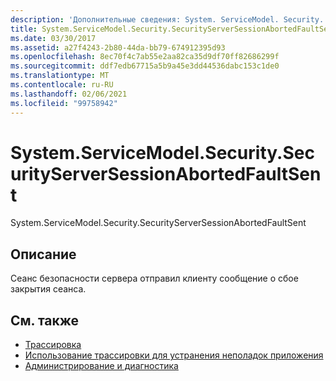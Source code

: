 ```yaml
---
description: 'Дополнительные сведения: System. ServiceModel. Security. Секуритисерверсессионабортедфаултсент'
title: System.ServiceModel.Security.SecurityServerSessionAbortedFaultSent
ms.date: 03/30/2017
ms.assetid: a27f4243-2b80-44da-bb79-674912395d93
ms.openlocfilehash: 8ec70f4c7ab55e2aa82ca35d9df70ff82686299f
ms.sourcegitcommit: ddf7edb67715a5b9a45e3dd44536dabc153c1de0
ms.translationtype: MT
ms.contentlocale: ru-RU
ms.lasthandoff: 02/06/2021
ms.locfileid: "99758942"
---
```

# <a name="systemservicemodelsecuritysecurityserversessionabortedfaultsent"></a>System.ServiceModel.Security.SecurityServerSessionAbortedFaultSent

System.ServiceModel.Security.SecurityServerSessionAbortedFaultSent  
  
## <a name="description"></a>Описание  

 Сеанс безопасности сервера отправил клиенту сообщение о сбое закрытия сеанса.  
  
## <a name="see-also"></a>См. также

- [Трассировка](index.md)
- [Использование трассировки для устранения неполадок приложения](using-tracing-to-troubleshoot-your-application.md)
- [Администрирование и диагностика](../index.md)
